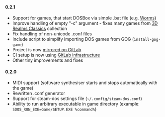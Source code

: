 #### 0.2.1

* Support for games, that start DOSBox via simple .bat file
  (e.g. [Worms](https://store.steampowered.com/app/70640/Worms/))
* Improve handling of empty "-c" argument - fixes many games from
  [3D Realms Classics](https://store.steampowered.com/publisher/3DREALMS/list/37610/) collection
* Fix handling of non-unicode .conf files
* Include script to simplify importing DOS games from GOG (`install-gog-game`)
* Project is now [mirrored on GitLab](https://gitlab.com/dreamer-tan/steam-dos)
* CI setup is now using [GitLab infrastructure](https://gitlab.com/dreamer-tan/steam-dos/pipelines)
* Other tiny improvements and fixes

#### 0.2.0

* MIDI support (software synthesiser starts and stops automatically with
  the game)
* Rewritten .conf generator
* Support for steam-dos settings file (`~/.config/steam-dos.conf`)
* Ability to run arbitrary executable in game directory (example:
  `SDOS_RUN_EXE=Game/SETUP.EXE %command%`)
